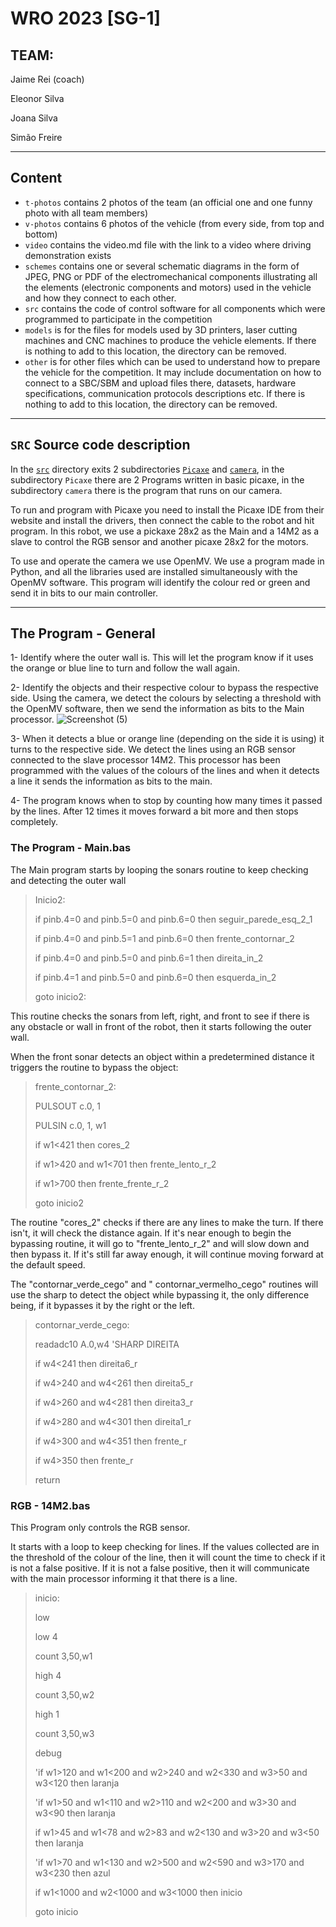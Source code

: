 # WRO 2023 [SG-1]

## TEAM:
Jaime Rei (coach)

Eleonor Silva

Joana Silva

Simão Freire

***
## Content

* `t-photos` contains 2 photos of the team (an official one and one funny photo with all team members)
* `v-photos` contains 6 photos of the vehicle (from every side, from top and bottom)
* `video` contains the video.md file with the link to a video where driving demonstration exists
* `schemes` contains one or several schematic diagrams in the form of JPEG, PNG or PDF of the electromechanical components illustrating all the elements (electronic components and motors) used in the vehicle and how they connect to each other.
* `src` contains the code of control software for all components which were programmed to participate in the competition
* `models` is for the files for models used by 3D printers, laser cutting machines and CNC machines to produce the vehicle elements. If there is nothing to add to this location, the directory can be removed.
* `other` is for other files which can be used to understand how to prepare the vehicle for the competition. It may include documentation on how to connect to a SBC/SBM and upload files there, datasets, hardware specifications, communication protocols descriptions etc. If there is nothing to add to this location, the directory can be removed.
***
## `SRC` Source code description
In the [`src`](/src) directory exits 2 subdirectories [`Picaxe`](/src/Picaxe) and [`camera`](/src/camera), in the subdirectory `Picaxe` there are 2 Programs written in basic picaxe, in the subdirectory `camera` there is the program that runs on our camera.

To run and program with Picaxe you need to install the Picaxe IDE from their website and install the drivers, then connect the cable to the robot and hit program. In this robot, we use a pickaxe 28x2 as the Main and a 14M2 as a slave to control the RGB sensor and another picaxe 28x2 for the motors.

To use and operate the camera we use OpenMV. We use a program made in Python, and all the libraries used are installed simultaneously with the OpenMV software. This program will identify the colour red or green and send it in bits to our main controller.
***
## The Program - General

  1- Identify where the outer wall is. This will let the program know if it uses the orange or blue line to turn and follow the wall again.
  
  2- Identify the objects and their respective colour to bypass the respective side.
    Using the camera, we detect the colours by selecting a threshold with the OpenMV software, then we send the information as bits to the Main processor.
  ![Screenshot (5)](https://github.com/ImSimao/Future-Engineers/assets/138500914/bc0c6cec-5bdb-462a-9902-3587a5821a8d)

  3- When it detects a blue or orange line (depending on the side it is using) it turns to the respective side.
    We detect the lines using an RGB sensor connected to the slave processor 14M2. This processor has been programmed with the values of the colours of the lines and when it detects a line it sends the information as bits to the main. 
  
  4- The program knows when to stop by counting how many times it passed by the lines. After 12 times it moves forward a bit more and then stops completely.

### The Program - Main.bas

  The Main program starts by looping the sonars routine to keep checking and detecting the outer wall

  >Inicio2:
>
  > if pinb.4=0 and pinb.5=0 and pinb.6=0  then seguir_parede_esq_2_1
>
  > if pinb.4=0 and pinb.5=1 and pinb.6=0  then frente_contornar_2
>
  > if pinb.4=0 and pinb.5=0 and pinb.6=1  then direita_in_2
>
  > if pinb.4=1 and pinb.5=0 and pinb.6=0  then esquerda_in_2
>
  >goto inicio2:

This routine checks the sonars from left, right, and front to see if there is any obstacle or wall in front of the robot, then it starts following the outer wall.

When the front sonar detects an object within a predetermined distance it triggers the routine to bypass the object:

>frente_contornar_2:
>
>PULSOUT c.0, 1
>
>PULSIN c.0, 1, w1
>
>if w1<421 then cores_2
>                   
>if w1>420 and w1<701 then frente_lento_r_2
>
>if w1>700 then frente_frente_r_2
>
>goto inicio2

The routine "cores_2" checks if there are any lines to make the turn. If there isn't, it will check the distance again. If it's near enough to begin the bypassing routine, it will go to "frente_lento_r_2" and will slow down and then bypass it. If it's still far away enough, it will continue moving forward at the default speed.

The "contornar_verde_cego" and " contornar_vermelho_cego" routines will use the sharp to detect the object while bypassing it, the only difference being, if it bypasses it by the right or the left.

>contornar_verde_cego:
>
>readadc10 A.0,w4    'SHARP DIREITA
>
>if w4<241 then direita6_r
>    
>if w4>240 and w4<261 then direita5_r
>               
>if w4>260 and w4<281 then direita3_r
>     
>if w4>280 and w4<301 then direita1_r   
>
>if w4>300 and w4<351 then frente_r     
>
>if w4>350 then frente_r
>
>return


### RGB - 14M2.bas

This Program only controls the RGB sensor.

It starts with a loop to keep checking for lines. If the values collected are in the threshold of the colour of the line, then it will count the time to check if it is not a false positive. If it is not a false positive, then it will communicate with the main processor informing it that there is a line.

>inicio:
>
>low 
>
>low 4
>
>count 3,50,w1
>
>high 4
>
>count 3,50,w2
>
>high 1
>
>count 3,50,w3
>
>debug
>
>'if w1>120 and w1<200 and w2>240 and w2<330 and w3>50 and w3<120 then laranja
>
>'if w1>50 and w1<110 and w2>110 and w2<200 and w3>30 and w3<90 then laranja
> 
>if w1>45 and w1<78 and w2>83 and w2<130 and w3>20 and w3<50 then laranja
>
>'if w1>70 and w1<130 and w2>500 and w2<590 and w3>170 and w3<230 then azul
>
>if w1<1000 and w2<1000 and w3<1000 then inicio
>
>goto inicio


 




  
  


